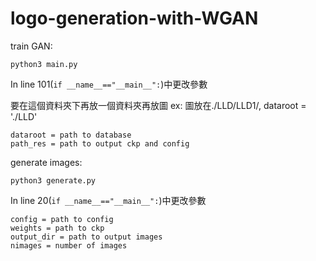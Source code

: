 # logo-generation-with-WGAN

train GAN: 
```
python3 main.py
```

In line 101(```if __name__=="__main__":```)中更改參數

要在這個資料夾下再放一個資料夾再放圖 ex: 圖放在./LLD/LLD1/, dataroot = './LLD'
```
dataroot = path to database
path_res = path to output ckp and config
```

generate images: 
```
python3 generate.py
```

In line 20(```if __name__=="__main__":```)中更改參數
```
config = path to config
weights = path to ckp
output_dir = path to output images
nimages = number of images
```
